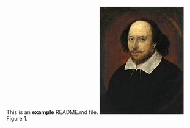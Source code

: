 This is an **example** README.md file.
![fig_shakespeare](figures/shakespeare_portrait.jpg)
Figure 1.
